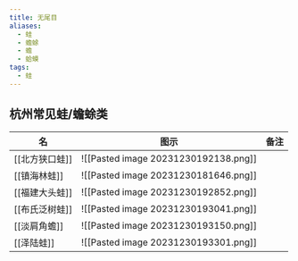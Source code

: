 ```yaml
---
title: 无尾目
aliases:
  - 蛙
  - 蟾蜍
  - 蟾
  - 蛤蟆
tags:
  - 蛙
---
```

## 杭州常见蛙/蟾蜍类

| 名 | 图示 | 备注 |
| ---- | ---- | ---- |
| [[北方狭口蛙]] | ![[Pasted image 20231230192138.png]] |  |
| [[镇海林蛙]] | ![[Pasted image 20231230181646.png]] |  |
| [[福建大头蛙]] | ![[Pasted image 20231230192852.png]] |  |
| [[布氏泛树蛙]] | ![[Pasted image 20231230193041.png]] |  |
| [[淡肩角蟾]] | ![[Pasted image 20231230193150.png]] |  |
| [[泽陆蛙]] | ![[Pasted image 20231230193301.png]] |  |
